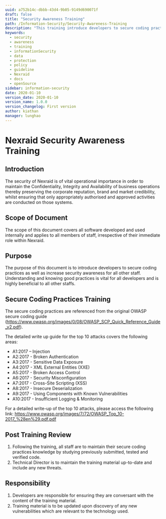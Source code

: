 ```yaml
---
uuid: a752b14c-dbbb-43d4-9b05-9149d690071f
draft: false
title: "Security Awareness Training"
path: /Information-Security/Security-Awareness-Training
description: "This training introduce developers to secure coding practices as well as increase security awareness for all other staff."
keywords: 
  - security
  - awareness
  - training
  - informationSecurity
  - data
  - protection
  - policy
  - guideline
  - Nexraid
  - docs
  - openSource
sidebar: information-security
date: 2020-01-10
version_date: 2020-01-10
version_name: 1.0.0
version_changelog: First version
author: kiathan
manager: lunghao
---
```


# Nexraid Security Awareness Training
## Introduction
The security of Nexraid is of vital operational importance in order to maintain the Confidentiality, Integrity and Availability of business operations thereby preserving the corporate reputation, brand and market credibility, whilst ensuring that only appropriately authorised and approved activities are conducted on those systems.


## Scope of Document
The scope of this document covers all software developed and used internally and applies to all members of staff, irrespective of their immediate role within Nexraid.


## Purpose
The purpose of this document is to introduce developers to secure coding practices as well as increase security awareness for all other staff. Understanding and knowing good practices is vital for all developers and is highly beneficial to all other staffs.
 
 
## Secure Coding Practices Training
The secure coding practices are referenced from the original OWASP secure coding guide (https://www.owasp.org/images/0/08/OWASP_SCP_Quick_Reference_Guide_v2.pdf).

The detailed write up guide for the top 10 attacks covers the following areas:
* A1:2017 – Injection
* A2:2017 - Broken Authentication
* A3:2017 - Sensitive Data Exposure
* A4:2017 - XML External Entities (XXE)
* A5:2017 - Broken Access Control
* A6:2017 - Security Misconfiguration
* A7:2017 - Cross-Site Scripting (XSS)
* A8:2017 - Insecure Deserialization
* A9:2017 - Using Components with Known Vulnerabilities
* A10:2017 - Insufficient Logging & Monitoring

For a detailed write-up of the top 10 attacks, please access the following link: https://www.owasp.org/images/7/72/OWASP_Top_10-2017_%28en%29.pdf.pdf
 

## Post Training Review
1. Following the training, all staff are to maintain their secure coding practices knowledge by studying previously submitted, tested and verified code.
2. Technical Director is to maintain the training material up-to-date and include any new threats.


## Responsibility
1. Developers are responsible for ensuring they are conversant with the content of the training material.
2. Training material is to be updated upon discovery of any new vulnerabilities which are relevant to the technology used.
